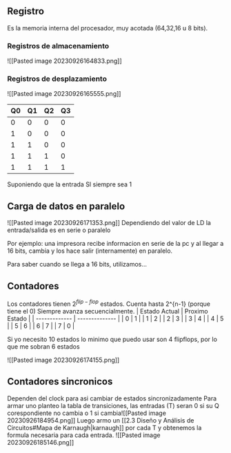 ## Registro
Es la memoria interna del procesador, muy acotada (64,32,16 u 8 bits).
### Registros de almacenamiento
![[Pasted image 20230926164833.png]]

### Registros de desplazamiento
![[Pasted image 20230926165555.png]]

| Q0  | Q1  | Q2  | Q3  |
| --- | --- | --- | --- |
| 0   | 0   | 0   | 0   |
| 1   | 0   | 0   | 0   |
| 1   | 1   | 0   | 0   |
| 1   | 1   | 1   | 0   |
|  1   |   1  |  1   | 1    |

Suponiendo que la entrada SI siempre sea 1

## Carga de datos en paralelo
![[Pasted image 20230926171353.png]]
Dependiendo del valor de LD la entrada/salida es en serie o paralelo

Por ejemplo: una impresora recibe informacion en serie de la pc y al llegar a 16 bits, cambia y los hace salir (internamente) en paralelo.

Para saber cuando se llega a 16 bits, utilizamos...

## Contadores
Los contadores tienen $2^{flip-flop}$ estados. Cuenta hasta 2^{n-1} (porque tiene el 0) Siempre avanza secuencialmente.
| Estado Actual | Proximo Estado |
| ------------- | -------------- |
| 0             | 1              |
| 1             | 2              |
| 2             | 3              |
| 3             | 4              |
| 4             | 5              |
| 5             | 6              |
| 6             | 7              |
| 7             | 0               |

Si yo necesito 10 estados lo minimo que puedo usar son 4 flipflops, por lo que me sobran 6 estados

![[Pasted image 20230926174155.png]]

## Contadores sincronicos
Dependen del clock para asi cambiar de estados sincronizadamente
Para armar uno planteo la tabla de transiciones, las entradas (T) seran 0 si su Q corespondiente no cambia o 1 si cambia![[Pasted image 20230926184954.png]]
Luego armo un [[2.3 Diseño y Análisis de Circuitos#Mapa de Karnaugh|karnaugh]] por cada T y obtenemos la formula necesaria para cada entrada.
![[Pasted image 20230926185146.png]]